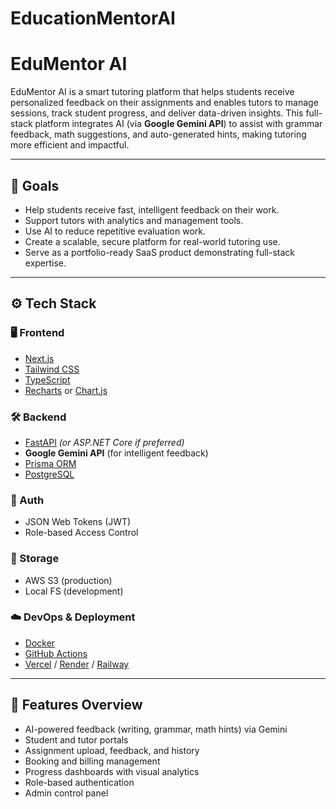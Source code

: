 # EducationMentorAI

# EduMentor AI

EduMentor AI is a smart tutoring platform that helps students receive personalized feedback on their assignments and enables tutors to manage sessions, track student progress, and deliver data-driven insights. This full-stack platform integrates AI (via **Google Gemini API**) to assist with grammar feedback, math suggestions, and auto-generated hints, making tutoring more efficient and impactful.

---

## 🚀 Goals

- Help students receive fast, intelligent feedback on their work.
- Support tutors with analytics and management tools.
- Use AI to reduce repetitive evaluation work.
- Create a scalable, secure platform for real-world tutoring use.
- Serve as a portfolio-ready SaaS product demonstrating full-stack expertise.

---

## ⚙️ Tech Stack

### 🖥️ Frontend
- [Next.js](https://nextjs.org/)
- [Tailwind CSS](https://tailwindcss.com/)
- [TypeScript](https://www.typescriptlang.org/)
- [Recharts](https://recharts.org/) or [Chart.js](https://www.chartjs.org/)

### 🛠️ Backend
- [FastAPI](https://fastapi.tiangolo.com/) *(or ASP.NET Core if preferred)*
- **Google Gemini API** (for intelligent feedback)
- [Prisma ORM](https://www.prisma.io/)
- [PostgreSQL](https://www.postgresql.org/)

### 🔐 Auth
- JSON Web Tokens (JWT)
- Role-based Access Control

### 📁 Storage
- AWS S3 (production)
- Local FS (development)

### ☁️ DevOps & Deployment
- [Docker](https://www.docker.com/)
- [GitHub Actions](https://github.com/features/actions)
- [Vercel](https://vercel.com/) / [Render](https://render.com/) / [Railway](https://railway.app/)

---

## 🧪 Features Overview

- AI-powered feedback (writing, grammar, math hints) via Gemini
- Student and tutor portals
- Assignment upload, feedback, and history
- Booking and billing management
- Progress dashboards with visual analytics
- Role-based authentication
- Admin control panel

